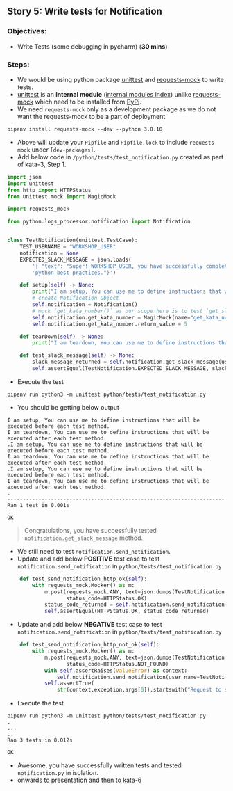 
## Story 5: Write tests for Notification

### Objectives:
- Write Tests (some debugging in pycharm) (**30 mins**)

### Steps:
- We would be using python package [unittest](https://docs.python.org/3/library/unittest.html) and
  [requests-mock](https://pypi.org/project/requests-mock/) to write tests.
- [unittest](https://docs.python.org/3/library/unittest.html) is an **internal module** ([internal modules index](https://docs.python.org/3.8/py-modindex.html)) unlike 
  [requests-mock](https://pypi.org/project/requests-mock/) which need to be installed from [PyPi](https://pypi.org/).  
- We need `requests-mock` only as a development package as we do not want the requests-mock to be a part of deployment. 
```shell
pipenv install requests-mock --dev --python 3.8.10
```
- Above will update your `Pipfile` and `Pipfile.lock` to include `requests-mock` under `[dev-packages]`.
- Add below code in `/python/tests/test_notification.py` created as part of kata-3, Step 1.
```python
import json
import unittest
from http import HTTPStatus
from unittest.mock import MagicMock

import requests_mock

from python.logs_processor.notification import Notification


class TestNotification(unittest.TestCase):
    TEST_USERNAME = "WORKSHOP_USER"
    notification = None
    EXPECTED_SLACK_MESSAGE = json.loads(
        '{ "text": "Super! WORKSHOP_USER, you have successfully completed kata `5` in your journey of learning '
        'python best practices."}')

    def setUp(self) -> None:
        print("I am setup, You can use me to define instructions that will be executed before each test method.")
        # create Notification Object
        self.notification = Notification()
        # mock `get_kata_number()` as our scope here is to test `get_slack_message()` function
        self.notification.get_kata_number = MagicMock(name="get_kata_number")
        self.notification.get_kata_number.return_value = 5

    def tearDown(self) -> None:
        print("I am teardown, You can use me to define instructions that will be executed after each test method.")

    def test_slack_message(self) -> None:
        slack_message_returned = self.notification.get_slack_message(user_name=TestNotification.TEST_USERNAME)
        self.assertEqual(TestNotification.EXPECTED_SLACK_MESSAGE, slack_message_returned)
```
- Execute the test
```shell
pipenv run python3 -m unittest python/tests/test_notification.py
```
- You should be getting below output
```shell
I am setup, You can use me to define instructions that will be executed before each test method.
I am teardown, You can use me to define instructions that will be executed after each test method.
.I am setup, You can use me to define instructions that will be executed before each test method.
I am teardown, You can use me to define instructions that will be executed after each test method.
.I am setup, You can use me to define instructions that will be executed before each test method.
I am teardown, You can use me to define instructions that will be executed after each test method.
.
----------------------------------------------------------------------
Ran 1 test in 0.001s

OK
```
> Congratulations, you have successfully tested `notification.get_slack_message` method. 
- We still need to test `notification.send_notification`.
- Update and add below **POSITIVE** test case to test `notification.send_notification` in `python/tests/test_notification.py`
```python
    def test_send_notification_http_ok(self):
        with requests_mock.Mocker() as m:
            m.post(requests_mock.ANY, text=json.dumps(TestNotification.EXPECTED_SLACK_MESSAGE),
                   status_code=HTTPStatus.OK)
            status_code_returned = self.notification.send_notification(user_name=TestNotification.TEST_USERNAME)
            self.assertEqual(HTTPStatus.OK, status_code_returned)
```
- Update and add below **NEGATIVE** test case to test `notification.send_notification` in `python/tests/test_notification.py`
```python
    def test_send_notification_http_not_ok(self):
        with requests_mock.Mocker() as m:
            m.post(requests_mock.ANY, text=json.dumps(TestNotification.EXPECTED_SLACK_MESSAGE),
                   status_code=HTTPStatus.NOT_FOUND)
            with self.assertRaises(ValueError) as context:
                self.notification.send_notification(user_name=TestNotification.TEST_USERNAME)
            self.assertTrue(
                str(context.exception.args[0]).startswith("Request to slack returned an error HTTPStatus.NOT_FOUND"))
```
- Execute the test
```shell
pipenv run python3 -m unittest python/tests/test_notification.py
.
...
..
Ran 3 tests in 0.012s

OK
```
- Awesome, you have successfully written tests and tested `notification.py` in isolation.
- onwards to presentation and then to [kata-6](../kata-6/HOW-TO.md)